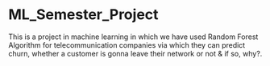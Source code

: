 # ML_Semester_Project
This is a project in machine learning in which we have used Random Forest Algorithm for telecommunication companies via which they can predict churn, whether a customer is gonna leave their network or not &amp; if so, why?.
